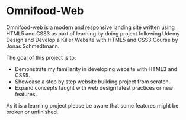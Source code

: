 # Omnifood-Web

Omnifood-web is a modern and responsive landing site written using HTML5 and CSS3 as part of learning by doing project following Udemy Design and Develop a Killer Website with HTML5 and CSS3 Course by Jonas Schmedtmann. 

The goal of this project is to:
  - Demonstrate my familiarity in developing website with HTML3 and CSS5. 
  - Showcase a step by step website building project from scratch.
  - Expand concepts taught with web design latest practices or new features.

As it is a learning project please be aware that some features might be broken or unfinished. 